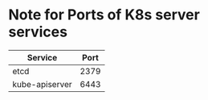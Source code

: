 # Note for Ports of K8s server services

| Service | Port |
|---------|------|
| etcd | 2379 |
| kube-apiserver | 6443 |